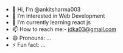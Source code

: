- 👋 Hi, I’m @ankitsharma003
- 👀 I’m interested in Web Development
- 🌱 I’m currently learning react js
- 📫 How to reach me:- jdka03@gmail.com
- 😄 Pronouns: ...
- ⚡ Fun fact: ...

<!---
ankitsharma003/ankitsharma003 is a ✨ special ✨ repository because its `README.md` (this file) appears on your GitHub profile.
You can click the Preview link to take a look at your changes.
--->
